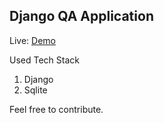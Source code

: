 ## Django QA Application

Live: [Demo](https://my-django-qa.herokuapp.com/)

Used Tech Stack

1. Django
2. Sqlite

Feel free to contribute.